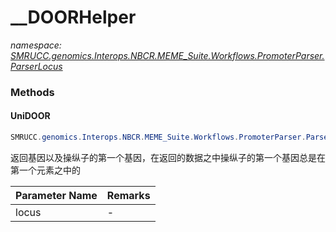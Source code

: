 ﻿# __DOORHelper
_namespace: [SMRUCC.genomics.Interops.NBCR.MEME_Suite.Workflows.PromoterParser.ParserLocus](./index.md)_





### Methods

#### UniDOOR
```csharp
SMRUCC.genomics.Interops.NBCR.MEME_Suite.Workflows.PromoterParser.ParserLocus.__DOORHelper.UniDOOR(System.String)
```
返回基因以及操纵子的第一个基因，在返回的数据之中操纵子的第一个基因总是在第一个元素之中的

|Parameter Name|Remarks|
|--------------|-------|
|locus|-|



